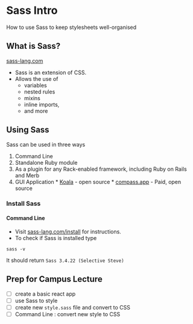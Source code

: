 # Sass Intro
How to use Sass to keep stylesheets well-organised

## What is Sass?
[sass-lang.com](http://sass-lang.com/documentation/file.SASS_REFERENCE.html)
- Sass is an extension of CSS.
- Allows the use of 
  - variables
  - nested rules
  - mixins
  - inline imports,
  - and more

## Using Sass
Sass can be used in three ways
  1. Command Line
  2. Standalone Ruby module
  3. As a plugin for any Rack-enabled framework, including Ruby on Rails and Merb
  4. GUI Application
    * [Koala](http://koala-app.com/) - open source
    * [compass.app](http://compass.kkbox.com/) - Paid, open source

### Install Sass
#### Command Line
- Visit [sass-lang.com/install](http://sass-lang.com/install) for instructions.
- To check if Sass is installed type
```
sass -v
```
It should return `Sass 3.4.22 (Selective Steve)`

## Prep for Campus Lecture
- [ ] create a basic react app
- [ ] use Sass to style
- [ ] create new `style.sass` file and convert to CSS
- [ ] Command Line : convert new style to CSS
